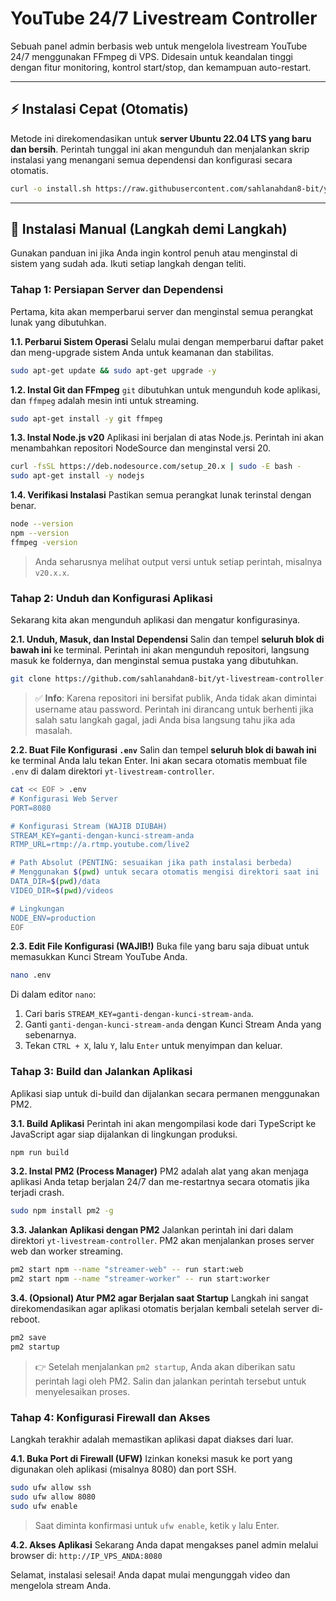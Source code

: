 # YouTube 24/7 Livestream Controller

Sebuah panel admin berbasis web untuk mengelola livestream YouTube 24/7 menggunakan FFmpeg di VPS. Didesain untuk keandalan tinggi dengan fitur monitoring, kontrol start/stop, dan kemampuan auto-restart.

---

## ⚡ Instalasi Cepat (Otomatis)

Metode ini direkomendasikan untuk **server Ubuntu 22.04 LTS yang baru dan bersih**. Perintah tunggal ini akan mengunduh dan menjalankan skrip instalasi yang menangani semua dependensi dan konfigurasi secara otomatis.

```bash
curl -o install.sh https://raw.githubusercontent.com/sahlanahdan8-bit/yt-livestream-controller/main/install.sh && chmod +x install.sh && ./install.sh
```

---

## 🔧 Instalasi Manual (Langkah demi Langkah)

Gunakan panduan ini jika Anda ingin kontrol penuh atau menginstal di sistem yang sudah ada. Ikuti setiap langkah dengan teliti.

### Tahap 1: Persiapan Server dan Dependensi

Pertama, kita akan memperbarui server dan menginstal semua perangkat lunak yang dibutuhkan.

**1.1. Perbarui Sistem Operasi**
Selalu mulai dengan memperbarui daftar paket dan meng-upgrade sistem Anda untuk keamanan dan stabilitas.
```bash
sudo apt-get update && sudo apt-get upgrade -y
```

**1.2. Instal Git dan FFmpeg**
`git` dibutuhkan untuk mengunduh kode aplikasi, dan `ffmpeg` adalah mesin inti untuk streaming.
```bash
sudo apt-get install -y git ffmpeg
```

**1.3. Instal Node.js v20**
Aplikasi ini berjalan di atas Node.js. Perintah ini akan menambahkan repositori NodeSource dan menginstal versi 20.
```bash
curl -fsSL https://deb.nodesource.com/setup_20.x | sudo -E bash -
sudo apt-get install -y nodejs
```

**1.4. Verifikasi Instalasi**
Pastikan semua perangkat lunak terinstal dengan benar.
```bash
node --version
npm --version
ffmpeg -version
```
> Anda seharusnya melihat output versi untuk setiap perintah, misalnya `v20.x.x`.

### Tahap 2: Unduh dan Konfigurasi Aplikasi

Sekarang kita akan mengunduh aplikasi dan mengatur konfigurasinya.

**2.1. Unduh, Masuk, dan Instal Dependensi**
Salin dan tempel **seluruh blok di bawah ini** ke terminal. Perintah ini akan mengunduh repositori, langsung masuk ke foldernya, dan menginstal semua pustaka yang dibutuhkan.
```bash
git clone https://github.com/sahlanahdan8-bit/yt-livestream-controller.git && cd yt-livestream-controller && npm install
```
> ✅ **Info**: Karena repositori ini bersifat publik, Anda tidak akan dimintai username atau password. Perintah ini dirancang untuk berhenti jika salah satu langkah gagal, jadi Anda bisa langsung tahu jika ada masalah.

**2.2. Buat File Konfigurasi `.env`**
Salin dan tempel **seluruh blok di bawah ini** ke terminal Anda lalu tekan Enter. Ini akan secara otomatis membuat file `.env` di dalam direktori `yt-livestream-controller`.
```bash
cat << EOF > .env
# Konfigurasi Web Server
PORT=8080

# Konfigurasi Stream (WAJIB DIUBAH)
STREAM_KEY=ganti-dengan-kunci-stream-anda
RTMP_URL=rtmp://a.rtmp.youtube.com/live2

# Path Absolut (PENTING: sesuaikan jika path instalasi berbeda)
# Menggunakan $(pwd) untuk secara otomatis mengisi direktori saat ini
DATA_DIR=$(pwd)/data
VIDEO_DIR=$(pwd)/videos

# Lingkungan
NODE_ENV=production
EOF
```

**2.3. Edit File Konfigurasi (WAJIB!)**
Buka file yang baru saja dibuat untuk memasukkan Kunci Stream YouTube Anda.
```bash
nano .env
```
Di dalam editor `nano`:
1.  Cari baris `STREAM_KEY=ganti-dengan-kunci-stream-anda`.
2.  Ganti `ganti-dengan-kunci-stream-anda` dengan Kunci Stream Anda yang sebenarnya.
3.  Tekan `CTRL + X`, lalu `Y`, lalu `Enter` untuk menyimpan dan keluar.

### Tahap 3: Build dan Jalankan Aplikasi

Aplikasi siap untuk di-build dan dijalankan secara permanen menggunakan PM2.

**3.1. Build Aplikasi**
Perintah ini akan mengompilasi kode dari TypeScript ke JavaScript agar siap dijalankan di lingkungan produksi.
```bash
npm run build
```

**3.2. Instal PM2 (Process Manager)**
PM2 adalah alat yang akan menjaga aplikasi Anda tetap berjalan 24/7 dan me-restartnya secara otomatis jika terjadi crash.
```bash
sudo npm install pm2 -g
```

**3.3. Jalankan Aplikasi dengan PM2**
Jalankan perintah ini dari dalam direktori `yt-livestream-controller`. PM2 akan menjalankan proses server web dan worker streaming.
```bash
pm2 start npm --name "streamer-web" -- run start:web
pm2 start npm --name "streamer-worker" -- run start:worker
```

**3.4. (Opsional) Atur PM2 agar Berjalan saat Startup**
Langkah ini sangat direkomendasikan agar aplikasi otomatis berjalan kembali setelah server di-reboot.
```bash
pm2 save
pm2 startup
```
> 👉 Setelah menjalankan `pm2 startup`, Anda akan diberikan satu perintah lagi oleh PM2. Salin dan jalankan perintah tersebut untuk menyelesaikan proses.

### Tahap 4: Konfigurasi Firewall dan Akses

Langkah terakhir adalah memastikan aplikasi dapat diakses dari luar.

**4.1. Buka Port di Firewall (UFW)**
Izinkan koneksi masuk ke port yang digunakan oleh aplikasi (misalnya 8080) dan port SSH.
```bash
sudo ufw allow ssh
sudo ufw allow 8080
sudo ufw enable
```
> Saat diminta konfirmasi untuk `ufw enable`, ketik `y` lalu Enter.

**4.2. Akses Aplikasi**
Sekarang Anda dapat mengakses panel admin melalui browser di:
`http://IP_VPS_ANDA:8080`

Selamat, instalasi selesai! Anda dapat mulai mengunggah video dan mengelola stream Anda.